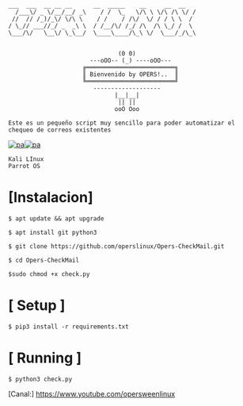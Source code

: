 ```
___  ___  __ __ __      __  _____    __     __  __
  /___\/ _ \/__/__/ _\    / /  \_   \/\ \ \/\ /\ \/ /
 //  // /_)/_\/ \/\ \    / /    / /\/  \/ / / \ \  / 
/ \_// ___//_/ _  _\ \  / /__/\/ /_/ /\  /\ \_/ /  \ 
\___/\/   \__\/ \_\__/  \____\____/\_\ \/  \___/_/\_\


                               (0 0) 
                       ---oOO-- (_) ----oOO---    
                     ╔═════════════════════════╗ 
                     ║ Bienvenido by OPERS!..  ║ 
                     ╚═════════════════════════╝ 
                        -------------------
                              |__|__| 
                               || || 
                              ooO Ooo 
```
```
Este es un pequeño script muy sencillo para poder automatizar el chequeo de correos existentes
```

<a href="https://ibb.co/ryWr9Q5"><img src="https://i.ibb.co/Bs1MkfT/pa.png" alt="pa" border="0"></a><a href="https://ibb.co/ryWr9Q5"><img src="https://i.ibb.co/Bs1MkfT/pa.png" alt="pa" border="0"></a>
```
Kali LInux
Parrot OS
```

# [Instalacion]
```
$ apt update && apt upgrade
```
```
$ apt install git python3
```
```
$ git clone https://github.com/operslinux/Opers-CheckMail.git
```
```
$ cd Opers-CheckMail
```
```
$sudo chmod +x check.py
```

# [ Setup ]
```
$ pip3 install -r requirements.txt
```
# [ Running ]
```
$ python3 check.py
```

[Canal:] https://www.youtube.com/opersweenlinux
